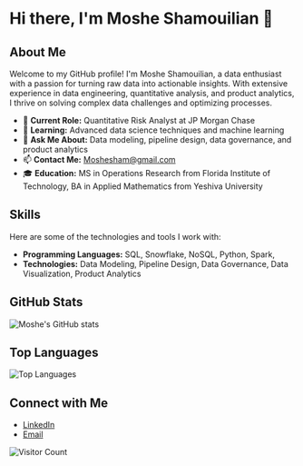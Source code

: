 # Hi there, I'm Moshe Shamouilian 👋

## About Me

Welcome to my GitHub profile! I'm Moshe Shamouilian, a data enthusiast with a passion for turning raw data into actionable insights. With extensive experience in data engineering, quantitative analysis, and product analytics, I thrive on solving complex data challenges and optimizing processes.

- 🌟 **Current Role:** Quantitative Risk Analyst at JP Morgan Chase
- 🌱 **Learning:** Advanced data science techniques and machine learning
- 💬 **Ask Me About:** Data modeling, pipeline design, data governance, and product analytics
- 📫 **Contact Me:** [Moshesham@gmail.com](mailto:Moshesham@gmail.com)
- 🎓 **Education:** MS in Operations Research from Florida Institute of Technology, BA in Applied Mathematics from Yeshiva University

## Skills

Here are some of the technologies and tools I work with:

- **Programming Languages:** SQL, Snowflake, NoSQL, Python, Spark,
- **Technologies:** Data Modeling, Pipeline Design, Data Governance, Data Visualization, Product Analytics

## GitHub Stats

![Moshe's GitHub stats](https://github-readme-stats.vercel.app/api?username=moshesham&show_icons=true&theme=radical)

## Top Languages

![Top Languages](https://github-readme-stats.vercel.app/api/top-langs/?username=moshesham&layout=compact&theme=radical)

## Connect with Me

- [LinkedIn](https://www.linkedin.com/in/moshesham/)
- [Email](mailto:Moshesham@gmail.com)


![Visitor Count](https://visitor-badge.laobi.icu/badge?page_id=moshesham)

